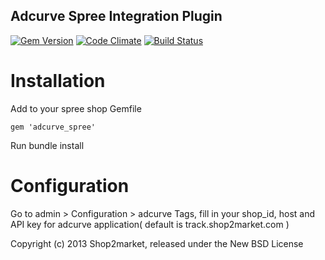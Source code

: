 
Adcurve Spree Integration Plugin
--------------------------------

[![Gem Version](https://badge.fury.io/rb/adcurve_spree.svg)](https://badge.fury.io/rb/adcurve_spree)
 [![Code Climate](https://codeclimate.com/github/cthulhu/adcurve-spree/badges/gpa.svg)](https://codeclimate.com/github/cthulhu/adcurve-spree)
 [![Build Status](https://travis-ci.org/cthulhu/adcurve-spree.svg?branch=master)](https://travis-ci.org/cthulhu/adcurve-spree)

Installation
============

Add to your spree shop Gemfile

    gem 'adcurve_spree'

Run bundle install

Configuration
=============

Go to admin >  Configuration > adcurve Tags, fill in your shop_id,  host and API key for adcurve application( default is track.shop2market.com )

Copyright (c) 2013 Shop2market, released under the New BSD License
